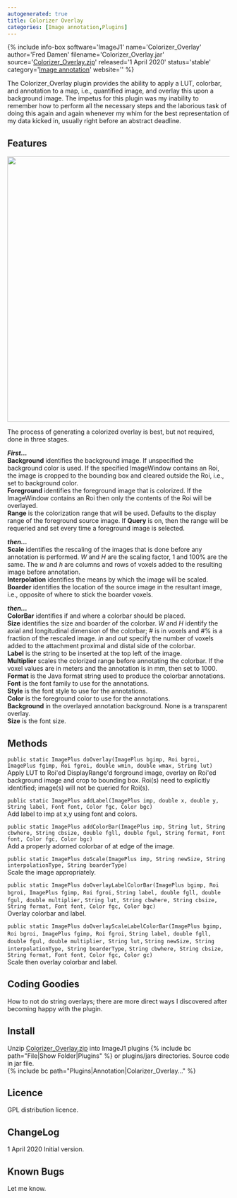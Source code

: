 ```yaml
---
autogenerated: true
title: Colorizer Overlay
categories: [Image annotation,Plugins]
---
```


{% include info-box software='ImageJ1'
name='Colorizer_Overlay'
author='Fred Damen'
filename='Colorizer_Overlay.jar'
source='[Colorizer_Overlay.zip](/media/Colorizer_Overlay.zip)'
released='1 April 2020'
status='stable'
category='[Image annotation](Category_Image_annotation)'
website=''
%}

The Colorizer_Overlay plugin provides the ability to apply a LUT, colorbar, and annotation to a map, i.e., quantified image, and overlay this upon a background image. The impetus for this plugin was my inability to remember how to perform all the necessary steps and the laborious task of doing this again and again whenever my whim for the best representation of my data kicked in, usually right before an abstract deadline.

## Features

<img src="/media/colorizer-overlay.jpg" width="600"/>

The process of generating a colorized overlay is best, but not required, done in three stages.

***First...***  
**Background** identifies the background image. If unspecified the background color is used. If the specified ImageWindow contains an Roi, the image is cropped to the bounding box and cleared outside the Roi, i.e., set to background color.  
**Foreground** identifies the foreground image that is colorized. If the ImageWindow contains an Roi then only the contents of the Roi will be overlayed.  
**Range** is the colorization range that will be used. Defaults to the display range of the foreground source image. If **Query** is on, then the range will be requeried and set every time a foreground image is selected.

***then...***  
**Scale** identifies the rescaling of the images that is done before any annotation is performed. *W* and *H* are the scaling factor, 1 and 100% are the same. The *w* and *h* are columns and rows of voxels added to the resulting image before annotation.  
**Interpolation** identifies the means by which the image will be scaled.  
**Boarder** identifies the location of the source image in the resultant image, i.e., opposite of where to stick the boarder voxels.

***then...***  
**ColorBar** identifies if and where a colorbar should be placed.  
**Size** identifies the size and boarder of the colorbar. *W* and *H* identify the axial and longitudinal dimension of the colorbar; \# is in voxels and \#% is a fraction of the rescaled image. *in* and *out* specify the number of voxels added to the attachment proximal and distal side of the colorbar.  
**Label** is the string to be inserted at the top left of the image.  
**Multiplier** scales the colorized range before annotating the colorbar. If the voxel values are in meters and the annotation is in mm, then set to 1000.  
**Format** is the Java format string used to produce the colorbar annotations.  
**Font** is the font family to use for the annotations.  
**Style** is the font style to use for the annotations.  
**Color** is the foreground color to use for the annotations.  
**Background** in the overlayed annotation background. None is a transparent overlay.  
**Size** is the font size.

## Methods

`public static ImagePlus doOverlay(ImagePlus bgimp, Roi bgroi, ImagePlus fgimp, Roi fgroi, double wmin, double wmax, String lut)`  
Apply LUT to Roi'ed DisplayRange'd forground image, overlay on Roi'ed background image and crop to bounding box. Roi(s) need to explicitly identified; image(s) will not be queried for Roi(s).

`public static ImagePlus addLabel(ImagePlus imp, double x, double y, String label, Font font, Color fgc, Color bgc)`  
Add label to imp at x,y using font and colors.

`public static ImagePlus addColorBar(ImagePlus imp, String lut, String cbwhere, String cbsize, double fgll, double fgul, String format, Font font, Color fgc, Color bgc)`  
Add a properly adorned colorbar of at edge of the image.

`public static ImagePlus doScale(ImagePlus imp, String newSize, String interpolationType, String boarderType)`  
Scale the image appropriately.

`public static ImagePlus doOverlayLabelColorBar(ImagePlus bgimp, Roi bgroi, ImagePlus fgimp, Roi fgroi,` `String label, double fgll, double fgul, double multiplier,` `String lut, String cbwhere, String cbsize, String format, Font font, Color fgc, Color bgc)`  
Overlay colorbar and label.

`public static ImagePlus doOverlayScaleLabelColorBar(ImagePlus bgimp, Roi bgroi, ImagePlus fgimp, Roi fgroi,` `String label, double fgll, double fgul, double multiplier, String lut,` `String newSize, String interpolationType, String boarderType,` `String cbwhere, String cbsize, String format, Font font, Color fgc, Color gc)`  
Scale then overlay colorbar and label.

## Coding Goodies

How to not do string overlays; there are more direct ways I discovered after becoming happy with the plugin.

## Install

Unzip [Colorizer\_Overlay.zip](/media/Colorizer_Overlay.zip) into ImageJ1 plugins {% include bc path="File|Show Folder|Plugins" %} or plugins/jars directories. Source code in jar file.  
{% include bc path="Plugins|Annotation|Colarizer_Overlay..." %}

## Licence

GPL distribution licence.

## ChangeLog

1 April 2020 Initial version.

## Known Bugs

Let me know.

 
